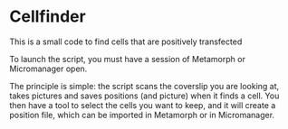 # Cellfinder

This is a small code to find cells that are positively transfected

To launch the script, you must have a session of Metamorph or Micromanager open. 

The principle is simple: the script scans the coverslip you are looking at, takes pictures and saves positions (and picture) when it finds a cell. 
You then have a tool to select the cells you want to keep, and it will create a position file, which can be imported in Metamorph or in Micromanager. 
